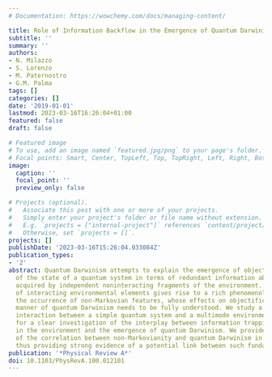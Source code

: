 ```yaml
---
# Documentation: https://wowchemy.com/docs/managing-content/

title: Role of Information Backflow in the Emergence of Quantum Darwinism
subtitle: ''
summary: ''
authors:
- N. Milazzo
- S. Lorenzo
- M. Paternostro
- G.M. Palma
tags: []
categories: []
date: '2019-01-01'
lastmod: 2023-03-16T16:26:04+01:00
featured: false
draft: false

# Featured image
# To use, add an image named `featured.jpg/png` to your page's folder.
# Focal points: Smart, Center, TopLeft, Top, TopRight, Left, Right, BottomLeft, Bottom, BottomRight.
image:
  caption: ''
  focal_point: ''
  preview_only: false

# Projects (optional).
#   Associate this post with one or more of your projects.
#   Simply enter your project's folder or file name without extension.
#   E.g. `projects = ["internal-project"]` references `content/project/deep-learning/index.md`.
#   Otherwise, set `projects = []`.
projects: []
publishDate: '2023-03-16T15:26:04.033084Z'
publication_types:
- '2'
abstract: Quantum Darwinism attempts to explain the emergence of objective reality
  of the state of a quantum system in terms of redundant information about the system
  acquired by independent noninteracting fragments of the environment. The consideration
  of interacting environmental elements gives rise to a rich phenomenology, including
  the occurrence of non-Markovian features, whose effects on objectification in the
  manner of quantum Darwinism needs to be fully understood. We study a model of local
  interaction between a simple quantum system and a multimode environment that allows
  for a clear investigation of the interplay between information trapping and propagation
  in the environment and the emergence of quantum Darwinism. We provide strong evidence
  of the correlation between non-Markovianity and quantum Darwinism in such a model,
  thus providing strong evidence of a potential link between such fundamental phenomena.
publication: '*Physical Review A*'
doi: 10.1103/PhysRevA.100.012101
---
```

